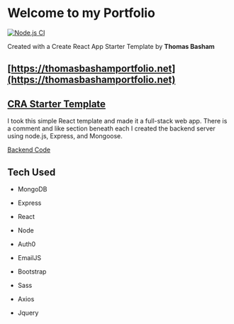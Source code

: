 # Welcome to my Portfolio

[![Node.js CI](https://github.com/Thomas-Basham/Portfolio/actions/workflows/node.js.yml/badge.svg)](https://github.com/Thomas-Basham/Portfolio/actions/workflows/node.js.yml)

Created with a Create React App Starter Template by **Thomas Basham**

## [https://thomasbashamportfolio.net](https://thomasbashamportfolio.net)

## [CRA Starter Template](https://www.npmjs.com/package/cra-template-react-portfolio)

I took this simple React template and made it a full-stack web app. There is a comment and like section beneath each  I created the backend server using node.js, Express, and Mongoose. 

[Backend Code](https://github.com/Thomas-Basham/portfolio-backend)

## Tech Used

- MongoDB

- Express

- React

- Node

- Auth0

- EmailJS

- Bootstrap

- Sass

- Axios

- Jquery
